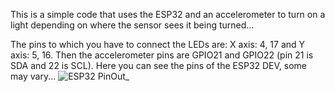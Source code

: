 This is a simple code that uses the ESP32 and an accelerometer to turn on a light depending on where the sensor sees it being turned...

The pins to which you have to connect the LEDs are: X axis: 4, 17 and Y axis: 5, 16.
Then the accelerometer pins are GPIO21 and GPIO22 (pin 21 is SDA and 22 is SCL).
Here you can see the pins of the ESP32 DEV, some may vary...
![ESP32 PinOut_](https://images.theengineeringprojects.com/image/webp/2024/03/esp32-pinout.jpg.webp?ssl=1)
